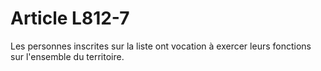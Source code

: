 # Article L812-7

Les personnes inscrites sur la liste ont vocation à exercer leurs fonctions sur l'ensemble du territoire.